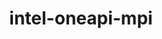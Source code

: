 ---
title: "intel-oneapi-mpi"
layout: cache
categories: [package, develop]
meta: {"compilers": ["gcc@=12.4.0", "oneapi@=2024.1.0"], "num_specs": 12, "num_specs_by_stack": {"aws-pcluster-x86_64_v4": 12, "root": 12}, "oss": ["amzn2"], "platforms": ["linux"], "stacks": ["aws-pcluster-x86_64_v4", "root"], "targets": ["x86_64_v3", "x86_64_v4"], "versions": ["2021.14.2", "2021.15.0"]}
spec_details: [{"compiler": "oneapi@=2024.1.0", "hash": "33cvkqy7xyivuhhxp5iv3jkte4ayrsqh", "os": "amzn2", "platform": "linux", "size": "-", "stacks": ["aws-pcluster-x86_64_v4", "root"], "target": "x86_64_v3", "variants": ["build_system=generic", "~classic-names", "+envmods", "+external-libfabric", "+generic-names", "~ilp64"], "versions": ["2021.14.2"]}, {"compiler": "oneapi@=2024.1.0", "hash": "75pz4txep3pxngtlgtlzekebgivrxyif", "os": "amzn2", "platform": "linux", "size": "-", "stacks": ["aws-pcluster-x86_64_v4", "root"], "target": "x86_64_v4", "variants": ["build_system=generic", "~classic-names", "+envmods", "+external-libfabric", "+generic-names", "~ilp64"], "versions": ["2021.14.2"]}, {"compiler": "gcc@=12.4.0", "hash": "7halubpkzsu6deee45affynlgevdwugr", "os": "amzn2", "platform": "linux", "size": "-", "stacks": ["aws-pcluster-x86_64_v4", "root"], "target": "x86_64_v4", "variants": ["build_system=generic", "~classic-names", "+envmods", "+external-libfabric", "+generic-names", "~ilp64"], "versions": ["2021.14.2"]}, {"compiler": "gcc@=12.4.0", "hash": "frdofxup7nwu2j6wocfddvypmeaeie54", "os": "amzn2", "platform": "linux", "size": "-", "stacks": ["aws-pcluster-x86_64_v4", "root"], "target": "x86_64_v3", "variants": ["build_system=generic", "~classic-names", "+envmods", "+external-libfabric", "+generic-names", "~ilp64"], "versions": ["2021.14.2"]}, {"compiler": "oneapi@=2024.1.0", "hash": "keelr224f2iu37fzhxmuzlhc6zlls5gp", "os": "amzn2", "platform": "linux", "size": "-", "stacks": ["aws-pcluster-x86_64_v4", "root"], "target": "x86_64_v4", "variants": ["build_system=generic", "~classic-names", "+envmods", "+external-libfabric", "+generic-names", "~ilp64"], "versions": ["2021.14.2"]}, {"compiler": "gcc@=12.4.0", "hash": "lsjzurl4zuhepgd6tted2lcmq66e5g4a", "os": "amzn2", "platform": "linux", "size": "-", "stacks": ["aws-pcluster-x86_64_v4", "root"], "target": "x86_64_v4", "variants": ["build_system=generic", "~classic-names", "+envmods", "+external-libfabric", "+generic-names", "~ilp64"], "versions": ["2021.14.2"]}, {"compiler": "gcc@=12.4.0", "hash": "v2cneuqo6j5ugssbh7hlep5ud6b5xk3j", "os": "amzn2", "platform": "linux", "size": "-", "stacks": ["aws-pcluster-x86_64_v4", "root"], "target": "x86_64_v3", "variants": ["build_system=generic", "~classic-names", "+envmods", "+external-libfabric", "+generic-names", "~ilp64"], "versions": ["2021.15.0"]}, {"compiler": "gcc@=12.4.0", "hash": "v7yoo763nwg5aj37ceej7iedppizfo3p", "os": "amzn2", "platform": "linux", "size": "-", "stacks": ["aws-pcluster-x86_64_v4", "root"], "target": "x86_64_v3", "variants": ["build_system=generic", "~classic-names", "+envmods", "+external-libfabric", "+generic-names", "~ilp64"], "versions": ["2021.14.2"]}, {"compiler": "oneapi@=2024.1.0", "hash": "vibcwa3kcromlgltpx75y4xqlyp2hsd6", "os": "amzn2", "platform": "linux", "size": "-", "stacks": ["aws-pcluster-x86_64_v4", "root"], "target": "x86_64_v4", "variants": ["build_system=generic", "~classic-names", "+envmods", "+external-libfabric", "+generic-names", "~ilp64"], "versions": ["2021.15.0"]}, {"compiler": "oneapi@=2024.1.0", "hash": "xi6vjyv6xkfpxl4aol3hjx2ifbt6ku2b", "os": "amzn2", "platform": "linux", "size": "-", "stacks": ["aws-pcluster-x86_64_v4", "root"], "target": "x86_64_v3", "variants": ["build_system=generic", "~classic-names", "+envmods", "+external-libfabric", "+generic-names", "~ilp64"], "versions": ["2021.14.2"]}, {"compiler": "oneapi@=2024.1.0", "hash": "xkgxuzjnksualqnp4cxx72ybp5ahn6w3", "os": "amzn2", "platform": "linux", "size": "-", "stacks": ["aws-pcluster-x86_64_v4", "root"], "target": "x86_64_v3", "variants": ["build_system=generic", "~classic-names", "+envmods", "+external-libfabric", "+generic-names", "~ilp64"], "versions": ["2021.15.0"]}, {"compiler": "gcc@=12.4.0", "hash": "zbe5b5ixajxl3uej2fplm7pzasu5px2d", "os": "amzn2", "platform": "linux", "size": "-", "stacks": ["aws-pcluster-x86_64_v4", "root"], "target": "x86_64_v4", "variants": ["build_system=generic", "~classic-names", "+envmods", "+external-libfabric", "+generic-names", "~ilp64"], "versions": ["2021.15.0"]}]
---